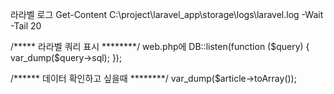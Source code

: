 라라벨 로그
Get-Content C:\project\laravel_app\storage\logs\laravel.log -Wait -Tail 20


/***** 라라벨 쿼리 표시 ********/
web.php에
DB::listen(function ($query) {
   var_dump($query->sql);
});


/****** 데이터 확인하고 싶을때 ********/
var_dump($article->toArray());
